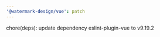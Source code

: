 ```yaml
---
'@watermark-design/vue': patch
---
```


chore(deps): update dependency eslint-plugin-vue to v9.19.2
